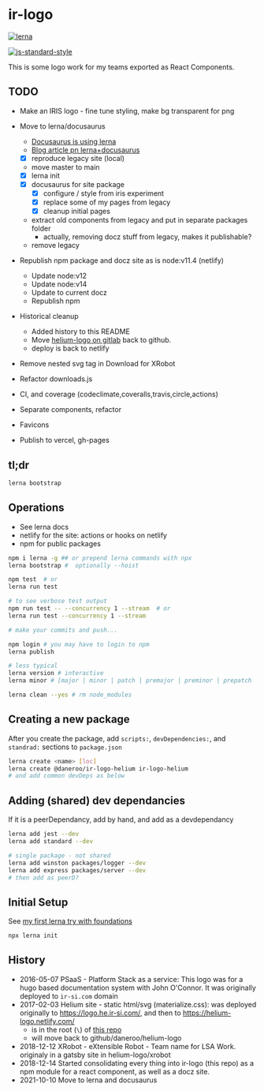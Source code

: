 # ir-logo

<!-- Badges -->
[![lerna](https://img.shields.io/badge/maintained%20with-lerna-cc00ff.svg)](https://lernajs.io/)

[![js-standard-style](https://img.shields.io/badge/code%20style-standard-brightgreen.svg)](http://standardjs.com)

This is some logo work for my teams exported as React Components.

## TODO

- Make an IRIS logo - fine tune styling, make bg transparent for png
- Move to lerna/docusaurus
  - [Docusaurus is using lerna](https://docusaurus.io/blog/2019/12/30/docusaurus-2019-recap)
  - [Blog article pn lerna+docusaurus](https://morioh.com/p/0ce1f859accb)
  - [x] reproduce legacy site (local)
  - move master to main
  - [x] lerna init
  - [x] docusaurus for site package
    - [x] configure / style from iris experiment
    - [x] replace some of my pages from legacy
    - [x] cleanup initial pages
  - extract old components from legacy and put in separate packages folder
    - actually, removing docz stuff from legacy, makes it publishable?
  - remove legacy

- Republish npm package and docz site as is node:v11.4 (netlify)
  - Update node:v12
  - Update node:v14
  - Update to current docz
  - Republish npm
- Historical cleanup
  - Added history to this README
  - Move [helium-logo on gitlab](https://gitlab.com/daneroo/helium-xrobot-logo) back to github.
  - deploy is back to netlify
- Remove nested svg tag in Download for XRobot
- Refactor downloads.js
- CI, and coverage (codeclimate,coveralls,travis,circle,actions)
- Separate components, refactor
- Favicons
- Publish to vercel, gh-pages

## tl;dr

```bash
lerna bootstrap
```

## Operations

- See lerna docs
- netlify for the site: actions or hooks on netlify
- npm for public packages

```bash
npm i lerna -g ## or prepend lerna commands with npx
lerna bootstrap #  optionally --hoist

npm test  # or
lerna run test

# to see verbose test output
npm run test -- --concurrency 1 --stream  # or
lerna run test --concurrency 1 --stream

# make your commits and push...

npm login # you may have to login to npm
lerna publish

# less typical
lerna version # interactive
lerna minor # [major | minor | patch | premajor | preminor | prepatch | prerelease]

lerna clean --yes # rm node_modules
```

## Creating a new package

After you create the package, add `scripts:`, `devDependencies:`, and `standrad:`
sections to `package.json`

```bash
lerna create <name> [loc]
lerna create @daneroo/ir-logo-helium ir-logo-helium
# and add common devDeps as below
```

## Adding (shared) dev dependancies

If it is a peerDependancy, add by hand, and add as a devdependancy

```bash
lerna add jest --dev
lerna add standard --dev

# single package - not shared
lerna add winston packages/logger --dev
lerna add express packages/server --dev
# then add as peerD?
```

## Initial Setup

See [my first lerna try with foundations](https://github.com/daneroo/foundations)

```bash
npx lerna init
```


## History

- 2016-05-07 PSaaS - Platform Stack as a service: This logo was for a hugo based documentation system with John O'Connor. It was originally deployed to `ir-si.com` domain
- 2017-02-03 Helium site - static html/svg (materialize.css): was deployed originally to <https://logo.he.ir-si.com/>, and then to <https://helium-logo.netlify.com/>
  - is in the root (`\`) of [this repo](https://gitlab.com/daneroo/helium-xrobot-logo)
  - will move back to github/daneroo/helium-logo
- 2018-12-12 XRobot - eXtensible Robot - Team name for LSA Work. originaly in a gatsby site in helium-logo/xrobot
- 2018-12-14 Started consolidating every thing into ir-logo (this repo) as a npm module for a react component, as well as a docz site.
- 2021-10-10 Move to lerna and docusaurus
